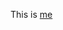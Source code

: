 This is [me](https://twitter.com/AnconaEsselmann)


<!---
anconaesselmann/anconaesselmann is a ✨ special ✨ repository because its `README.md` (this file) appears on your GitHub profile.
You can click the Preview link to take a look at your changes.
--->
